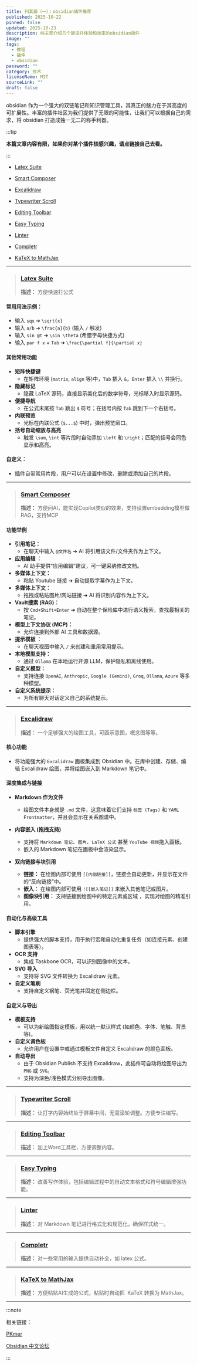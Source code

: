 ```yaml
---
title: 利其器（一）：obsidian插件推荐
published: 2025-10-22
pinned: false
updated: 2025-10-23
description: 纯主观介绍几个能提升体验和效率的obsidian插件
image: ""
tags:
  - 教程
  - 插件
  - obsidian
password: ""
category: 技术
licenseName: MIT
sourceLink: ""
draft: false
---
```

obsidian 作为一个强大的双链笔记和知识管理工具，其真正的魅力在于其高度的可扩展性。丰富的插件社区为我们提供了无限的可能性，让我们可以根据自己的需求，将 obsidian 打造成独一无二的称手利器。

:::tip

**本篇文章内容有限，如果你对某个插件较感兴趣，请点链接自己去看。**

:::


* [Latex Suite](#latex-suite)

* [Smart Composer](#smart-composer)

* [Excalidraw](#excalidraw)

* [Typewriter Scroll](#typewriter-scroll)

* [Editing Toolbar](#editing-toolbar)

* [Easy Typing](#easy-typing)

* [Linter](#linter)

* [Completr](#completr)

* [KaTeX to MathJax](#katex-to-mathjax)

---

> ### [Latex Suite](https://github.com/artisticat1/obsidian-latex-suite)
>
> **描述：** 方便快速打公式


#### 常用用法示例：
* 输入 `sqx` ➔ `\sqrt{x}`
* 输入 `a/b` ➔ `\frac{a}{b}` (输入 `/` 触发)
* 输入 `sin @t` ➔ `\sin \theta` (希腊字母快捷方式)
* 输入 `par f x` + `Tab` ➔ `\frac{\partial f}{\partial x}`

#### 其他常用功能

* **矩阵快捷键**
    * 在矩阵环境 (`matrix`, `align` 等)中，`Tab` 插入 `&`，`Enter` 插入 `\\` 并换行。
* **隐藏标记**
    * 隐藏 LaTeX 源码，直接显示美化后的数学符号，光标移入时显示源码。
* **便捷导航**
    * 在公式末尾按 `Tab` 跳出 `$` 符号；在括号内按 `Tab` 跳到下一个右括号。
* **内联预览**
    * 光标在内联公式 (`$...$`) 中时，弹出预览窗口。
* **括号自动缩放与高亮**
    * 触发 `\sum`, `\int` 等片段时自动添加 `\left` 和 `\right`；匹配的括号会同色显示和高亮。

#### **自定义：** 

* 插件自带常用片段，用户可以在设置中修改、删除或添加自己的片段。

---

> ### [Smart Composer](https://github.com/glowingjade/obsidian-smart-composer)
>
> **描述：** 方便问AI，能实现Copilot类似的效果，支持设置embedding模型做RAG，支持MCP

#### 功能举例

* **引用笔记：** 
	* 在聊天中输入 `@文件名` ➔ AI 将引用该文件/文件夹作为上下文。
* **应用编辑 ：**
	* AI 助手提供“应用编辑”建议，可一键采纳修改文档。
* **多媒体上下文：** 
	* 粘贴 Youtube 链接 ➔ 自动提取字幕作为上下文。
* **多媒体上下文：** 
	* 拖拽或粘贴图片/网站链接 ➔ AI 将识别内容作为上下文。
* **Vault搜索 (RAG)：** 
	* 按 `Cmd+Shift+Enter`  ➔ 自动在整个保险库中进行语义搜索，查找最相关的笔记。
* **模型上下文协议 (MCP)：** 
	* 允许连接到外部 AI 工具和数据源。
* **提示模板 ：** 
	* 在聊天视图中输入 `/` 来创建和重用常用提示。
* **本地模型支持：** 
	* 通过 `Ollama` 在本地运行开源 LLM，保护隐私和离线使用。
* **自定义模型：** 
	* 支持连接 `OpenAI`, `Anthropic`, `Google (Gemini)`, `Groq`, `Ollama`, `Azure` 等多种模型。
* **自定义系统提示：** 
	* 为所有聊天对话定义自己的系统提示。

---

> ### [Excalidraw](https://github.com/zsviczian/obsidian-excalidraw-plugin?tab=readme-ov-file)
>
> **描述：** 一个足够强大的绘图工具，可画示意图，概念图等等。

#### 核心功能
* 将功能强大的 `Excalidraw` 画板集成到 Obsidian 中。在库中创建、存储、编辑 Excalidraw 绘图，并将绘图嵌入到 Markdown 笔记中。

#### 深度集成与链接

* **Markdown 作为文件**
    * 绘图文件本身就是 `.md` 文件，这意味着它们支持 `标签 (Tags)` 和 `YAML Frontmatter`，并且会显示在关系图谱中。

* **内容嵌入 (拖拽支持)**
    * 支持将 `Markdown 笔记`、`图片`、`LaTeX 公式` 甚至 `YouTube 视频`拖入画板。
    * 嵌入的 Markdown 笔记在画板中会渲染显示。

* **双向链接与块引用**
    * **链接：** 在绘图内部可使用 `[[内部链接]]`，链接会自动更新，并显示在文件的“反向链接”中。
    * **嵌入：** 在绘图内部可使用 `![[嵌入笔记]]` 来嵌入其他笔记或图片。
    * **图像块引用：** 支持链接到绘图中的特定元素或区域 ，实现对绘图的精准引用。

#### 自动化与高级工具

* **脚本引擎**
    * 提供强大的脚本支持，用于执行宏和自动化重复任务（如连接元素、创建图表等）。
* **OCR 支持**
    * 集成 Taskbone OCR，可以识别图像中的文本。
* **SVG 导入**
    * 支持将 SVG 文件转换为 Excalidraw 元素。
* **自定义笔刷**
    * 支持自定义钢笔、荧光笔并固定在侧边栏。

#### 自定义与导出

* **模板支持**
    * 可以为新绘图指定模板，用以统一默认样式 (如颜色、字体、笔触、背景等)。
* **自定义调色板**
    * 允许用户在设置中或通过模板文件自定义 Excalidraw 的颜色面板。
* **自动导出**
    * 由于 Obsidian Publish 不支持 Excalidraw，此插件可自动将绘图导出为 `PNG` 或 `SVG`。
    * 支持为深色/浅色模式分别导出图像。

---

> ### [Typewriter Scroll](https://github.com/deathau/cm-typewriter-scroll-obsidian)
>
> **描述：** 让打字内容始终处于屏幕中间，无需滚轮调整。方便专注编写。

---

> ### [Editing Toolbar](https://github.com/PKM-er/obsidian-editing-toolbar)
>
> **描述：** 加上Word工具栏，方便调整内容。

---

> ### [Easy Typing](https://github.com/Yaozhuwa/easy-typing-obsidian)
>
> **描述：** 改善写作体验，包括编辑过程中的自动文本格式和符号编辑增强功能。

---

> ### [Linter](https://github.com/platers/obsidian-linter)
>
> **描述：** 对 Markdown 笔记进行格式化和规范化，确保样式统一。

---

> ### [Completr](https://github.com/tth05/obsidian-completr)
>
> **描述：** 对一些常用的输入提供自动补全，如 latex 公式。

---

> ### [KaTeX to MathJax](https://github.com/pejakovic/obsidian-convert-katex-to-mathjax)
>
> **描述：** 方便粘贴AI生成的公式，粘贴时自动把  KaTeX 转换为 MathJax。

---

:::note

相关链接：

[PKmer](https://pkmer.cn/)

[Obsidian 中文论坛](https://forum-zh.obsidian.md/top)

:::

